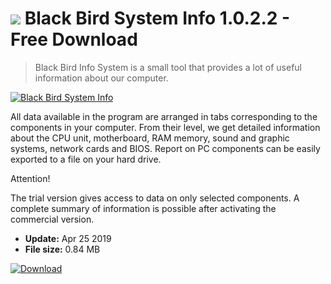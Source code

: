 # ![](https://cdn.softexe.net/static/icon/7/black-bird-system-info-8240.png) Black Bird System Info 1.0.2.2 - Free Download

> Black Bird Info System is a small tool that provides a lot of useful information about our computer.

[![Black Bird System Info](https://gallery.dpcdn.pl/imgc/Tools/76736/g_-_420x350_1.5_-_x20170713234248_0.jpg)](https://softexe.net/win/system/diagnostics-tests/black-bird-system-info:hbdR.html)

All data available in the program are arranged in tabs corresponding to the components in your computer. From their level, we get detailed information about the CPU unit, motherboard, RAM memory, sound and graphic systems, network cards and BIOS. Report on PC components can be easily exported to a file on your hard drive.
 
 Attention!
 
 The trial version gives access to data on only selected components. A complete summary of information is possible after activating the commercial version.


- **Update:** Apr 25 2019
- **File size:** 0.84 MB

[![Download](https://cdn.softexe.net/static/img/download.png)](https://softexe.net/win/system/diagnostics-tests/black-bird-system-info:hbdR.html)

